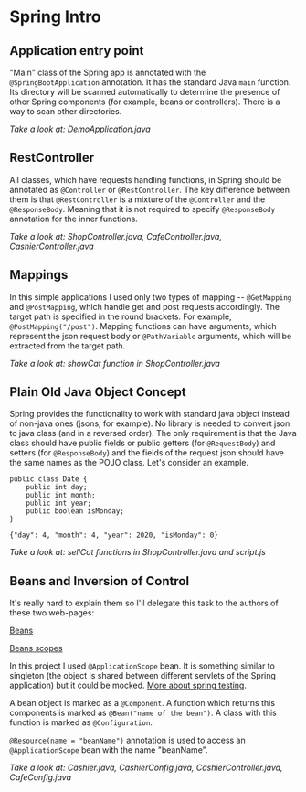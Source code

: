 # Spring Intro

## Application entry point 
"Main" class of the Spring app is annotated with the ``@SpringBootApplication`` 
annotation. It has the standard Java ``main`` function. Its directory will 
be scanned automatically to determine the presence of other Spring components 
(for example, beans or controllers). There is a way to scan other directories. 

_Take a look at: DemoApplication.java_

## RestController
All classes, which have requests handling functions, in Spring should be annotated as ``@Controller`` or ``@RestController``.
The key difference between them is that ``@RestController`` is a mixture of the ``@Controller``
and the ``@ResponseBody``. Meaning that it is not required to specify ``@ResponseBody``
annotation for the inner functions.

_Take a look at: ShopController.java, CafeController.java, CashierController.java_

## Mappings
In this simple applications I used only two types of mapping -- ``@GetMapping`` 
and ``@PostMapping``, which handle get and post requests accordingly. The target
path is specified in the round brackets. For example, ``@PostMapping("/post")``.
Mapping functions can have arguments, which represent the json request body or 
``@PathVariable`` arguments, which will be extracted from the target path.

_Take a look at: showCat function in ShopController.java_

## Plain Old Java Object Concept
Spring provides the functionality to work with standard java object instead of
non-java ones (jsons, for example). No library is needed to convert json to java class 
(and in  a reversed order).
The only requirement is that the Java class should have public fields or
public getters (for ``@RequestBody``) and setters (for ``@ResponseBody``) 
and the fields of the request json should have the same names as the POJO class.
Let's consider an example.

````
public class Date {
    public int day;
    public int month;
    public int year;
    public boolean isMonday;
}
````
````
{"day": 4, "month": 4, "year": 2020, "isMonday": 0}
````

_Take a look at: sellCat functions in ShopController.java and script.js_

## Beans and Inversion of Control
It's really hard to explain them so I'll delegate this task to the authors of these 
two web-pages:

[Beans](https://www.baeldung.com/spring-bean)

[Beans scopes](https://docs.spring.io/spring/docs/3.0.0.M3/reference/html/ch04s04.html)


In this project I used ``@ApplicationScope`` bean. It is something similar to 
singleton (the object is shared between different servlets of the Spring application)
but it could be mocked. [More about spring testing](https://www.baeldung.com/spring-boot-testing).

A bean object is marked as a ``@Component``. A function which returns this components
is marked as ``@Bean("name of the bean")``. A class with this function is marked 
as ``@Configuration``.

```@Resource(name = "beanName")``` annotation is used to access an ``@ApplicationScope`` bean 
with the name "beanName".

_Take a look at: Cashier.java, CashierConfig.java, 
CashierController.java, CafeConfig.java_

